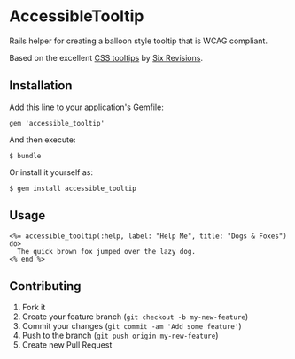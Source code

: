 # AccessibleTooltip

Rails helper for creating a balloon style tooltip that is WCAG compliant.

Based on the excellent [CSS tooltips](http://sixrevisions.com/css/css-only-tooltips/) by [Six Revisions](http://sixrevisions.com).

## Installation

Add this line to your application's Gemfile:

    gem 'accessible_tooltip'

And then execute:

    $ bundle

Or install it yourself as:

    $ gem install accessible_tooltip

## Usage

    <%= accessible_tooltip(:help, label: "Help Me", title: "Dogs & Foxes") do>
      The quick brown fox jumped over the lazy dog.
    <% end %>

## Contributing

1. Fork it
2. Create your feature branch (`git checkout -b my-new-feature`)
3. Commit your changes (`git commit -am 'Add some feature'`)
4. Push to the branch (`git push origin my-new-feature`)
5. Create new Pull Request
